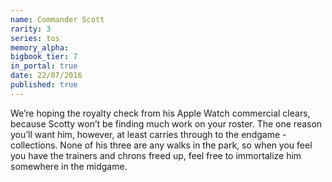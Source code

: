 ```yaml
---
name: Commander Scott
rarity: 3
series: tos
memory_alpha:
bigbook_tier: 7
in_portal: true
date: 22/07/2016
published: true
---
```


We’re hoping the royalty check from his Apple Watch commercial clears, because Scotty won’t be finding much work on your roster. The one reason you’ll want him, however, at least carries through to the endgame - collections. None of his three are any walks in the park, so when you feel you have the trainers and chrons freed up, feel free to immortalize him somewhere in the midgame.
